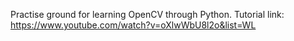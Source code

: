Practise ground for learning OpenCV through Python.
Tutorial link: https://www.youtube.com/watch?v=oXlwWbU8l2o&list=WL

